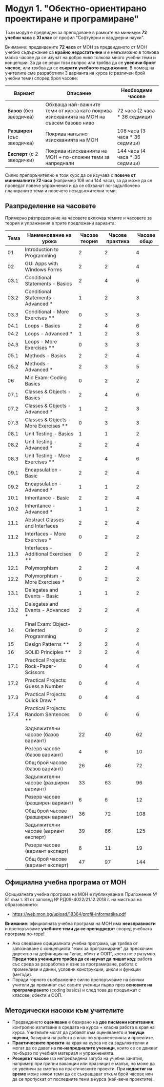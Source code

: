 # Модул 1. "Обектно-ориентирано проектиране и програмиране"

Този модул е предвиден за преподаване в рамките на минимум **72 учебни часа** в **XI клас** от профил "Софтуерни и хардуерни науки".

Внимание: предвидените **72 часа** от МОН за предвиденото от МОН учебно съдържание са **крайно недостатъчни** и е невъзможно в толкова малко часове да се изучат на добро ниво толкова много учебни теми и концепции. За да се реши този въпрос или трябва да се **увеличи броят часове**, или трябва да се **съкрати учебното съдържание**. В помощ на учителите сме разработили 3 варианта на курса (с различен брой учебни теми) според броя часове:

| Вариант                     | Описание                        | Необходими часове |
|-----------------------------|---------------------------------|-------------------|
| **Базов** (без звездичка)     | Обхваща най-важните теми от курса като покрива изискванията на МОН на съвсем базово ниво | 72 часа (2 часа * 36 седмици) |
| **Разширен** (със звездичка)   | Покрива напълно изискванията на МОН | 108 часа (3 часа * 36 седмици) |
| **Експерт** (с 2 звездички) | Покрива изискванията на МОН + по-сложни теми за напреднали | 144 часа (4 часа * 36 седмици) |
  
Силно препоръчително е този курс да се изучава с **повече от минималните 72 часа** (например 108 или 144 часа), за да може да се проведат повече упражнения и да се обхванат по-задълбочено планираните теми и повечето незадължителни теми.

## Разпределение на часовете

Примерно разпределение на часовете включва темите и часовете за теория и упражнения в трите предложени варианта:

| Тема | Наименование на урока                   | Часове теория | Часове практика | Часове общо |
|------|-----------------------------------------|---------------|-----------------|-------------|
| 01   | Introduction to Programming             |       2       |        2        |      4      |
| 02   | GUI Apps with Windows Forms             |       2       |        2        |      4      | 
| 03.1 | Conditional Statements - Basics         |       2       |        4        |      6      |
| 03.2 | Conditional Statements - Advanced *     |       1       |        2        |      3      |
| 03.3 | Conditional - More Exercises **         |       0       |        3        |      3      |
| 04.1 | Loops - Basics                          |       2       |        4        |      6      |
| 04.2 | Loops - Advanced *                      |       1       |        2        |      3      |
| 04.3 | Loops - More Exercises **               |       0       |        3        |      3      |
| 05.1 | Methods - Basics                        |       2       |        2        |      4      |
| 05.2 | Methods - Advanced *                    |       2       |        3        |      5      |
| 06   | Mid Exam: Coding Basics                 |       0       |        2        |      2      |
| 07.1 | Classes & Objects - Basics              |       2       |        4        |      6      |
| 07.2 | Classes & Objects - Advanced *          |       1       |        2        |      3      |
| 07.3 | Classes & Objects - More Exercises **   |       0       |        3        |      3      |
| 08.1 | Unit Testing - Basics                   |       1       |        1        |      2      |
| 08.2 | Unit Testing - Advanced *               |       2       |        2        |      4      |
| 08.3 | Unit Testing - More Exercises **        |       2       |        4        |      6      |
| 09.1 | Encapsulation - Basic                   |       2       |        2        |      4      |
| 09.2 | Encapsulation - Advanced *              |       1       |        1        |      2      |
| 10.1 | Inheritance - Basic                     |       2       |        2        |      4      |
| 10.2 | Inheritance - Advanced *                |       1       |        1        |      2      |
| 11.1 | Abstract Classes and Interfaces         |       2       |        2        |      4      |
| 11.2 | Interfaces - More Exercises *           |       0       |        2        |      2      |
| 11.3 | Interfaces - Additional Exercises **    |       0       |        2        |      2      |
| 12.1 | Polymorphism                            |       2       |        2        |      4      |
| 12.2 | Polymorphism - More Exercises *         |       0       |        2        |      2      |
| 13.1 | Delegates and Events - Basic            |       1       |        1        |      2      |
| 13.2 | Delegates and Events - Advanced *       |       2       |        2        |      4      |
| 14   | Final Exam: Object-Oriented Programming |       0       |        2        |      2      |
| 15   | Design Patterns **                      |       2       |        2        |      4      |
| 16   | SOLID Principles **                     |       2       |        2        |      4      |
| 17.1 | Practical Projects: Rock-Paper-Scissors |       0       |        4        |      4      |
| 17.2 | Practical Projects: Guess a Number      |       0       |        4        |      4      |
| 17.3 | Practical Projects: Quick Draw *        |       0       |        4        |      4      |
| 17.4 | Practical Projects: Random Sentences ** |       0       |        6        |      6      |
|      | Задължителни часове (базов вариант)     |      22       |       40        |     62      |
|      | Резерв часове (базов вариант)           |       4       |        6        |     10      |
|      | Общ брой часове (базов вариант)         |      26       |       46        |     72      |
|      | Задължителни часове (разширен вариант)  |      33       |       63        |     96      |
|      | Резерв часове (разширен вариант)        |       6       |        6        |     12      |
|      | Общ брой часове (разширен вариант)      |      36       |       72        |    108      |
|      | Задължителни часове (вариант експерт)   |      39       |       86        |    125      |
|      | Резерв часове (вариант експерт)         |       8       |       11        |     19      |
|      | Общ брой часове (вариант експерт)       |      47       |       97        |    144      |

## Официална учебна програма от МОН

Официалната учебна програма на МОН е публикувана в Приложение № 81 към т. 81 от заповед № РД09-4022/21.12.2018 г. на мистъра на образованието:
  - https://web.mon.bg/upload/18364/profil-Informatika.pdf

**Внимание**: официалната учебна програма на МОН има **неизправности** и препоръчваме **учебните теми да се преподредят** според учебната програма по-горе!
  - Ако следваме официалната учебна програма, ще трябва от запознаване с концепцията "език за програмиране" да прескочим директно на дефиниция на "клас, обект и ООП", което не е разумно. **Преди това учениците трябва да се научат да пишат код**: работа със среда за разработка и език за програмиране, работа с променливи и данни, условни конструкции, цикли и функции (методи).
  - Поради горното съображение силно препоръчваме на всички учители да преминат със своите ученици първо през **основите на програмирането** (coding basics) и след това да продължат с класове, обекти и ООП.

## Методически насоки към учителите

  - Предвиденото **оценяване** е базирано на **две писмени изпитвания**: контролно изпитване в средата на курса + класна работа в края на курса. Учителите могат да добавят към оценяването и **текущи оценки**, базирани на работа в клас по упражененията и проектите.
  - **Практическите проекти** на края на курса не са задължителни и могат да се дават на **по-напредналите ученици**, които се се движат по-бързо по учебния материал и упражненията.
  - **Резервът часове** (за непредвидена загуба на учебни занятия, например при грипни ваканции или празници) е малък, но може да се увеличи за сметка на практическите проекти. При **недостиг на време** може някои теми да се съкращават откъм брой часове или да се пропускат от последните теми в курса (най-вече проектите).
